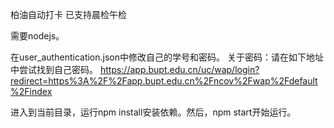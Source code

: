 柏油自动打卡
已支持晨检午检

需要nodejs。

在user_authentication.json中修改自己的学号和密码。
关于密码：请在如下地址中尝试找到自己密码。
<https://app.bupt.edu.cn/uc/wap/login?redirect=https%3A%2F%2Fapp.bupt.edu.cn%2Fncov%2Fwap%2Fdefault%2Findex>

进入到当前目录，运行npm install安装依赖。然后，npm start开始运行。
